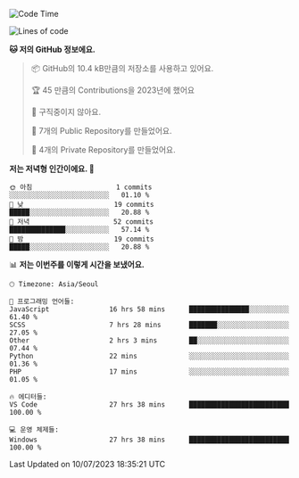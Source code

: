   <!--START_SECTION:waka-->
![Code Time](http://img.shields.io/badge/Code%20Time-131%20hrs%2033%20mins-blue)

![Lines of code](https://img.shields.io/badge/%EC%A0%80%EB%8A%94%20%EC%97%AC%ED%83%9C%EA%B9%8C%EC%A7%80%20-43.1%20thousand%20%EC%A4%84%EC%9D%98%20%EC%BD%94%EB%93%9C%EB%A5%BC%20%EC%9E%91%EC%84%B1%ED%96%88%EC%96%B4%EC%9A%94.-blue)

**🐱 저의 GitHub 정보에요.** 

> 📦 GitHub의 10.4 kB만큼의 저장소를 사용하고 있어요. 
 > 
> 🏆 45 만큼의 Contributions을 2023년에 했어요
 > 
> 🚫 구직중이지 않아요.
 > 
> 📜 7개의 Public Repository를 만들었어요. 
 > 
> 🔑 4개의 Private Repository를 만들었어요. 
 > 
**저는 저녁형 인간이에요. 🦉** 

```text
🌞 아침                     1 commits           ░░░░░░░░░░░░░░░░░░░░░░░░░   01.10 % 
🌆 낮　                     19 commits          █████░░░░░░░░░░░░░░░░░░░░   20.88 % 
🌃 저녁                     52 commits          ██████████████░░░░░░░░░░░   57.14 % 
🌙 밤　                     19 commits          █████░░░░░░░░░░░░░░░░░░░░   20.88 % 
```


📊 **저는 이번주를 이렇게 시간을 보냈어요.** 

```text
🕑︎ Timezone: Asia/Seoul

💬 프로그래밍 언어들: 
JavaScript               16 hrs 58 mins      ███████████████░░░░░░░░░░   61.40 % 
SCSS                     7 hrs 28 mins       ███████░░░░░░░░░░░░░░░░░░   27.05 % 
Other                    2 hrs 3 mins        ██░░░░░░░░░░░░░░░░░░░░░░░   07.44 % 
Python                   22 mins             ░░░░░░░░░░░░░░░░░░░░░░░░░   01.36 % 
PHP                      17 mins             ░░░░░░░░░░░░░░░░░░░░░░░░░   01.05 % 

🔥 에디터들: 
VS Code                  27 hrs 38 mins      █████████████████████████   100.00 % 

💻 운영 체제들: 
Windows                  27 hrs 38 mins      █████████████████████████   100.00 % 
```


 Last Updated on 10/07/2023 18:35:21 UTC
<!--END_SECTION:waka-->
